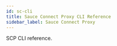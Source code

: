 ```yaml
---
id: sc-cli
title: Sauce Connect Proxy CLI Reference
sidebar_label: Sauce Connect Proxy
---
```


SCP CLI reference.
